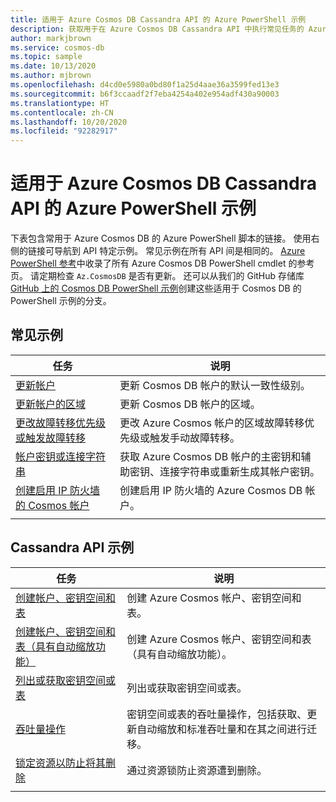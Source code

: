 ```yaml
---
title: 适用于 Azure Cosmos DB Cassandra API 的 Azure PowerShell 示例
description: 获取用于在 Azure Cosmos DB Cassandra API 中执行常见任务的 Azure PowerShell 示例
author: markjbrown
ms.service: cosmos-db
ms.topic: sample
ms.date: 10/13/2020
ms.author: mjbrown
ms.openlocfilehash: d4cd0e5980a0bd80f1a25d4aae36a3599fed13e3
ms.sourcegitcommit: b6f3ccaadf2f7eba4254a402e954adf430a90003
ms.translationtype: HT
ms.contentlocale: zh-CN
ms.lasthandoff: 10/20/2020
ms.locfileid: "92282917"
---
```

# <a name="azure-powershell-samples-for-azure-cosmos-db-cassandra-api"></a>适用于 Azure Cosmos DB Cassandra API 的 Azure PowerShell 示例

下表包含常用于 Azure Cosmos DB 的 Azure PowerShell 脚本的链接。 使用右侧的链接可导航到 API 特定示例。 常见示例在所有 API 间是相同的。 [Azure PowerShell 参考](/powershell/module/az.cosmosdb)中收录了所有 Azure Cosmos DB PowerShell cmdlet 的参考页。 请定期检查 `Az.CosmosDB` 是否有更新。 还可以从我们的 GitHub 存储库 [GitHub 上的 Cosmos DB PowerShell 示例](https://github.com/Azure/azure-docs-powershell-samples/tree/master/cosmosdb)创建这些适用于 Cosmos DB 的 PowerShell 示例的分支。

## <a name="common-samples"></a>常见示例

|任务 | 说明 |
|---|---|
|[更新帐户](scripts/powershell/common/account-update.md?toc=%2fpowershell%2fmodule%2ftoc.json)| 更新 Cosmos DB 帐户的默认一致性级别。 |
|[更新帐户的区域](scripts/powershell/common/update-region.md?toc=%2fpowershell%2fmodule%2ftoc.json)| 更新 Cosmos DB 帐户的区域。 |
|[更改故障转移优先级或触发故障转移](scripts/powershell/common/failover-priority-update.md?toc=%2fpowershell%2fmodule%2ftoc.json)| 更改 Azure Cosmos 帐户的区域故障转移优先级或触发手动故障转移。 |
|[帐户密钥或连接字符串](scripts/powershell/common/keys-connection-strings.md?toc=%2fpowershell%2fmodule%2ftoc.json)| 获取 Azure Cosmos DB 帐户的主密钥和辅助密钥、连接字符串或重新生成其帐户密钥。 |
|[创建启用 IP 防火墙的 Cosmos 帐户](scripts/powershell/common/firewall-create.md?toc=%2fpowershell%2fmodule%2ftoc.json)| 创建启用 IP 防火墙的 Azure Cosmos DB 帐户。 |
|||

## <a name="cassandra-api-samples"></a>Cassandra API 示例

|任务 | 说明 |
|---|---|
|[创建帐户、密钥空间和表](scripts/powershell/cassandra/create.md?toc=%2fpowershell%2fmodule%2ftoc.json)| 创建 Azure Cosmos 帐户、密钥空间和表。 |
|[创建帐户、密钥空间和表（具有自动缩放功能）](scripts/powershell/cassandra/autoscale.md?toc=%2fpowershell%2fmodule%2ftoc.json)| 创建 Azure Cosmos 帐户、密钥空间和表（具有自动缩放功能）。 |
|[列出或获取密钥空间或表](scripts/powershell/cassandra/list-get.md?toc=%2fpowershell%2fmodule%2ftoc.json)| 列出或获取密钥空间或表。 |
|[吞吐量操作](scripts/powershell/cassandra/throughput.md?toc=%2fpowershell%2fmodule%2ftoc.json)| 密钥空间或表的吞吐量操作，包括获取、更新自动缩放和标准吞吐量和在其之间进行迁移。 |
|[锁定资源以防止将其删除](scripts/powershell/cassandra/lock.md?toc=%2fpowershell%2fmodule%2ftoc.json)| 通过资源锁防止资源遭到删除。 |
|||
